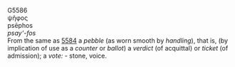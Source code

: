 <body>
  <p>G5586<br>  ψῆφος  <br> psēphos  <br><i>psay‘-fos </i><br>From the same as <a href="g5584.htm">5584</a>  a <i>pebble</i> (as worn smooth by <i>handling</i>), that is, (by implication of use as a <i>counter</i> or <i>ballot</i>) a <i>verdict</i> (of acquittal) or <i>ticket</i> (of admission); a <i>vote:</i> - stone, voice.<br></p>
 </body>